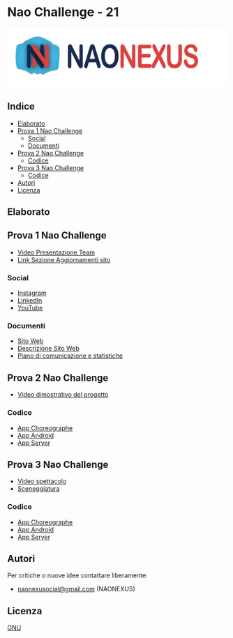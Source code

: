 # Nao Challenge - 21

![alt text](https://github.com/GiovanniBellorio/ChallengeNao21/blob/master/task1/logo_conScritta.png)

## Indice

* [Elaborato](#Elaborato)
* [Prova 1 Nao Challenge](#Prova-1-Nao-Challenge)
	* [Social](#Social)
	* [Documenti](#Documenti)   
* [Prova 2 Nao Challenge](#Prova-2-Nao-Challenge)
	* [Codice](#Codice)
* [Prova 3 Nao Challenge](#Prova-3-Nao-Challenge)
	* [Codice](#Codice)
* [Autori](#Autori)
* [Licenza](#Licenza)


## Elaborato

## Prova 1 Nao Challenge

* [Video Presentazione Team]()
* [Link Sezione Aggiornamenti sito](https://naonexus.altervista.org/press/)

### Social

* [Instagram](https://www.instagram.com/naonexus/)
* [LinkedIn](https://www.linkedin.com/in/nao-nexus-95b929208/)
* [YouTube](https://www.youtube.com/channel/UCGr9x7Fr44V628GJXwMe4Pg)

### Documenti

* [Sito Web](https://naonexus.altervista.org/)
* [Descrizione Sito Web](https://github.com/GiovanniBellorio/ChallengeNao21/blob/master/slide/SitoWeb_NaoNexus.pdf)
* [Piano di comunicazione e statistiche]()


## Prova 2 Nao Challenge

* [Video dimostrativo del progetto]()

### Codice

* [App Choreographe](https://github.com/GiovanniBellorio/ChallengeNao21/tree/master/task2/nao_project)
* [App Android](https://github.com/GiovanniBellorio/ChallengeNao21/tree/master/task2/app_joystick/app/src)
* [App Server](https://github.com/GiovanniBellorio/ChallengeNao21/blob/master/task2/server/serverNAO.py)


## Prova 3 Nao Challenge

* [Video spettacolo]()
* [Sceneggiatura]()

### Codice

* [App Choreographe](https://github.com/GiovanniBellorio/ChallengeNao21/tree/master/task3/studenti)
* [App Android](https://github.com/GiovanniBellorio/ChallengeNao21/tree/master/task3/app_bottonistudenti)
* [App Server](https://github.com/GiovanniBellorio/ChallengeNao21/blob/master/task3/server/serverNAO.py)


## Autori

Per critiche o nuove idee contattare liberamente:

* naonexusocial@gmail.com (NAONEXUS)


## Licenza

[GNU](https://www.gnu.org/licenses/gpl-3.0.html)